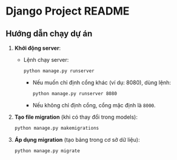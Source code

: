 # Django Project README

## **Hướng dẫn chạy dự án**
1. **Khởi động server**:
   - Lệnh chạy server:
     ```bash
     python manage.py runserver
     ```
     - Nếu muốn chỉ định cổng khác (ví dụ: 8080), dùng lệnh:
       ```bash
       python manage.py runserver 8080
       ```
     - Nếu không chỉ định cổng, cổng mặc định là `8000`.

2. **Tạo file migration** (khi có thay đổi trong models):
   ```bash
   python manage.py makemigrations
   ```
3. **Áp dụng migration** (tạo bảng trong cơ sở dữ liệu):
   ```bash
   python manage.py migrate
   ```
